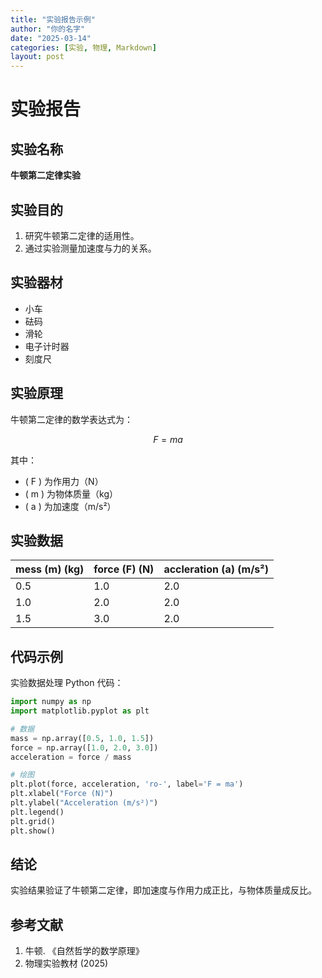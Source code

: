 ```yaml
---
title: "实验报告示例"
author: "你的名字"
date: "2025-03-14"
categories: [实验, 物理, Markdown]
layout: post
---
```


# 实验报告

## 实验名称
**牛顿第二定律实验**

## 实验目的
1. 研究牛顿第二定律的适用性。
2. 通过实验测量加速度与力的关系。

## 实验器材
- 小车
- 砝码
- 滑轮
- 电子计时器
- 刻度尺

## 实验原理
牛顿第二定律的数学表达式为：

$$F = ma$$

其中：
- \( F \) 为作用力（N）
- \( m \) 为物体质量（kg）
- \( a \) 为加速度（m/s²）

## 实验数据
| mess \(m\) (kg) | force \(F\) (N) | accleration \(a\) (m/s²) |
|:----------------|:----------------|:--------------------|
| 0.5             | 1.0             | 2.0                 |
| 1.0             | 2.0             | 2.0                 |
| 1.5             | 3.0             | 2.0                 |

## 代码示例
实验数据处理 Python 代码：

```python
import numpy as np
import matplotlib.pyplot as plt

# 数据
mass = np.array([0.5, 1.0, 1.5])
force = np.array([1.0, 2.0, 3.0])
acceleration = force / mass

# 绘图
plt.plot(force, acceleration, 'ro-', label='F = ma')
plt.xlabel("Force (N)")
plt.ylabel("Acceleration (m/s²)")
plt.legend()
plt.grid()
plt.show()
```

## 结论
实验结果验证了牛顿第二定律，即加速度与作用力成正比，与物体质量成反比。

## 参考文献
1. 牛顿. 《自然哲学的数学原理》
2. 物理实验教材 (2025)

